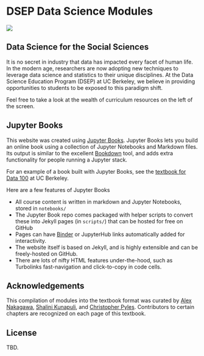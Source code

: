 # DSEP Data Science Modules

<img src="https://circleci.com/gh/jupyter/jupyter-book.svg?style=svg" class="left">

## Data Science for the Social Sciences

It is no secret in industry that data has impacted every facet of human life. In the modern age, researchers are now adopting new techniques to leverage data science and statistics to their unique disciplines. At the Data Science Education Program (DSEP) at UC Berkeley, we believe in providing opportunities to students to be exposed to this paradigm shift.

Feel free to take a look at the wealth of curriculum resources on the left of the screen.

## Jupyter Books

This website was created using [Jupyter Books](https://jupyter.org/jupyter-book/intro.html). Jupyter Books lets you build an online book using a collection of Jupyter Notebooks and Markdown files. Its output is similar to the excellent [Bookdown](https://bookdown.org/yihui/bookdown/) tool, and adds extra functionality for people running a Jupyter stack.

For an example of a book built with Jupyter Books, see the [textbook for Data 100](https://www.textbook.ds100.org/) at UC Berkeley.

Here are a few features of Jupyter Books

* All course content is written in markdown and Jupyter Notebooks, stored in `notebooks/`
* The Jupyter Book repo comes packaged with helper scripts to convert these into Jekyll pages (in `scripts/`) that can be hosted for free on GitHub
* Pages can have [Binder](https://mybinder.org) or JupyterHub links automatically added for interactivity.
* The website itself is based on Jekyll, and is highly extensible and can be freely-hosted on GitHub.
* There are lots of nifty HTML features under-the-hood, such as Turbolinks fast-navigation and
  click-to-copy in code cells.

## Acknowledgements

This compilation of modules into the textbook format was curated by [Alex Nakagawa][alex], [Shalini Kunapuli][shalini], and [Christopher Pyles](chris). Contributors to certain chapters are recognized on each page of this textbook.

## License
TBD.

[alex]: https://www.linkedin.com/in/alexnakagawa/
[shalini]: https://www.linkedin.com/in/shalinikunapuli/
[chris]: https://linkedin.com/in/christopherapyles
